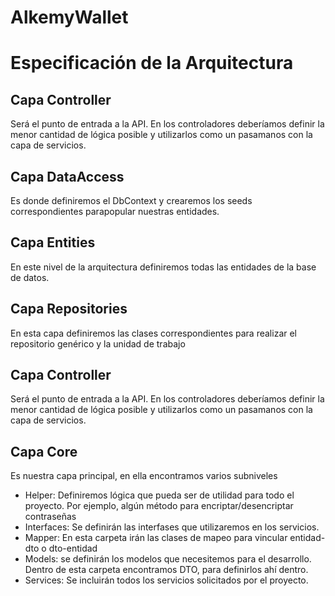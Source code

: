 # AlkemyWallet

# **Especificación de la Arquitectura**

## **Capa Controller**
Será el punto de entrada a la API. En los controladores deberíamos definir la menor cantidad de lógica posible y utilizarlos como un pasamanos con la capa de servicios.

## **Capa DataAccess**
Es donde definiremos el DbContext y crearemos los seeds correspondientes parapopular nuestras entidades.

## **Capa Entities**
En este nivel de la arquitectura definiremos todas las entidades de la base de datos.

## **Capa Repositories**
En esta capa definiremos las clases correspondientes para realizar el repositorio genérico y la unidad de trabajo

## **Capa Controller**
Será el punto de entrada a la API. En los controladores deberíamos definir la menor cantidad de lógica posible y utilizarlos como un pasamanos con la capa de servicios.

## **Capa Core**
Es nuestra capa principal, en ella encontramos varios subniveles

*	Helper: Definiremos lógica que pueda ser de utilidad para todo el proyecto. Por ejemplo, algún método para encriptar/desencriptar contraseñas
*	Interfaces: Se definirán las interfases que utilizaremos en los servicios.
*	Mapper: En esta carpeta irán las clases de mapeo para vincular entidad-dto o dto-entidad
*	Models: se definirán los modelos que necesitemos para el desarrollo. Dentro de esta carpeta encontramos DTO, para definirlos ahí dentro.
*	Services: Se incluirán todos los servicios solicitados por el proyecto.
